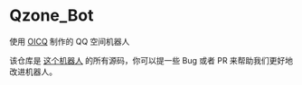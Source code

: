 # Qzone_Bot
使用 [OICQ](https://github.com/takayama-lily/oicq) 制作的 QQ 空间机器人

该仓库是 [这个机器人](https://user.qzone.qq.com/2478488589) 的所有源码，你可以提一些 Bug 或者 PR 来帮助我们更好地改进机器人。
